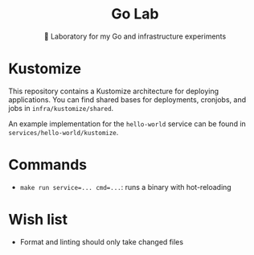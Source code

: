 <h1 align="center">
  Go Lab
</h1>

<p align="center">
  🧪 Laboratory for my Go and infrastructure experiments
</p>

# Kustomize

This repository contains a Kustomize architecture for deploying applications. You can find shared bases for deployments, cronjobs, and jobs in `infra/kustomize/shared`.

An example implementation for the `hello-world` service can be found in `services/hello-world/kustomize`.

# Commands

- `make run service=... cmd=...`: runs a binary with hot-reloading

# Wish list

- Format and linting should only take changed files
